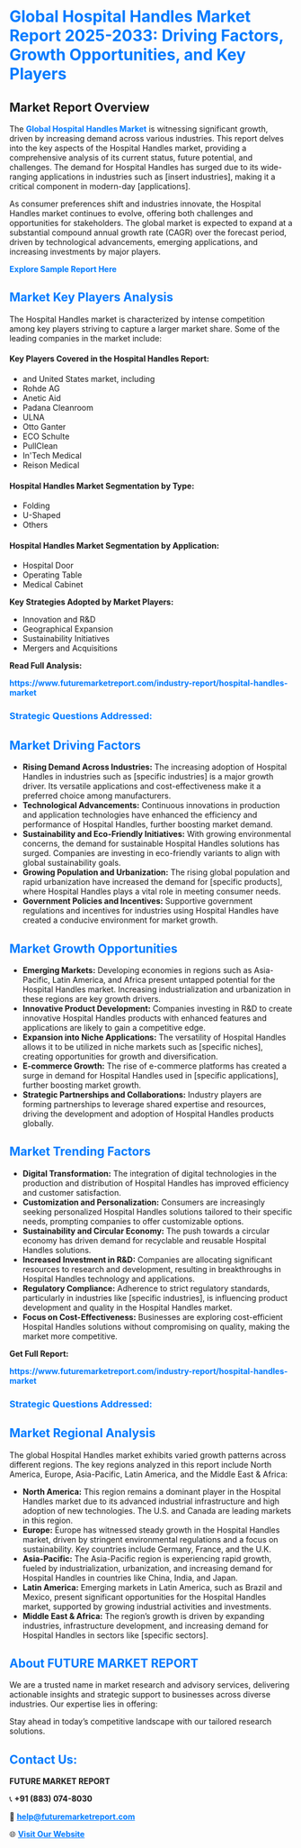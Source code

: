 <h1 style="color: #007BFF;">Global Hospital Handles Market Report 2025-2033: Driving Factors, Growth Opportunities, and Key Players</h1>

<section id="overview">
<h2>Market Report Overview</h2>
<p>The <a href="https://www.futuremarketreport.com/industry-report/hospital-handles-market" style="color: #007BFF; text-decoration: none;"><strong>Global Hospital Handles Market</strong></a> is witnessing significant growth, driven by increasing demand across various industries. This report delves into the key aspects of the Hospital Handles market, providing a comprehensive analysis of its current status, future potential, and challenges. The demand for Hospital Handles has surged due to its wide-ranging applications in industries such as [insert industries], making it a critical component in modern-day [applications].</p>
<p>As consumer preferences shift and industries innovate, the Hospital Handles market continues to evolve, offering both challenges and opportunities for stakeholders. The global market is expected to expand at a substantial compound annual growth rate (CAGR) over the forecast period, driven by technological advancements, emerging applications, and increasing investments by major players.</p>
</section>

<section id="overview">
<p><a href="https://www.futuremarketreport.com/request-sample/reportId=106716" style="color: #007BFF; text-decoration: none;"><strong>Explore Sample Report Here</strong></a></p>
</section>

<section id="key-players">
<h2 style="color: #007BFF;">Market Key Players Analysis</h2>
<p>The Hospital Handles market is characterized by intense competition among key players striving to capture a larger market share. Some of the leading companies in the market include:</p>
<h4>Key Players Covered in the Hospital Handles Report:</h4>
<ul><li>and United States market, including</li><li>Rohde AG</li><li>Anetic Aid</li><li>Padana Cleanroom</li><li>ULNA</li><li>Otto Ganter</li><li>ECO Schulte</li><li>PullClean</li><li>In&#039;Tech Medical</li><li>Reison Medical</li></ul>
<h4>Hospital Handles Market Segmentation by Type:</h4>
<ul><li>Folding</li><li>U-Shaped</li><li>Others</li></ul>

<h4>Hospital Handles Market Segmentation by Application:</h4>
<ul><li>Hospital Door</li><li>Operating Table</li><li>Medical Cabinet</li></ul>
<p><strong>Key Strategies Adopted by Market Players:</strong></p>
<ul>
<li>Innovation and R&D</li>
<li>Geographical Expansion</li>
<li>Sustainability Initiatives</li>
<li>Mergers and Acquisitions</li>
</ul>
</section>

<section>
<p><strong>Read Full Analysis: </strong></p><a href="https://www.futuremarketreport.com/industry-report/hospital-handles-market" style="color: #007BFF; text-decoration: none;"><strong>https://www.futuremarketreport.com/industry-report/hospital-handles-market</strong></a>
<h3 style="color: #007BFF;">Strategic Questions Addressed:</h3>
</section>

<section id="driving-factors">
<h2 style="color: #007BFF;">Market Driving Factors</h2>
<ul>
<li><strong>Rising Demand Across Industries:</strong> The increasing adoption of Hospital Handles in industries such as [specific industries] is a major growth driver. Its versatile applications and cost-effectiveness make it a preferred choice among manufacturers.</li>
<li><strong>Technological Advancements:</strong> Continuous innovations in production and application technologies have enhanced the efficiency and performance of Hospital Handles, further boosting market demand.</li>
<li><strong>Sustainability and Eco-Friendly Initiatives:</strong> With growing environmental concerns, the demand for sustainable Hospital Handles solutions has surged. Companies are investing in eco-friendly variants to align with global sustainability goals.</li>
<li><strong>Growing Population and Urbanization:</strong> The rising global population and rapid urbanization have increased the demand for [specific products], where Hospital Handles plays a vital role in meeting consumer needs.</li>
<li><strong>Government Policies and Incentives:</strong> Supportive government regulations and incentives for industries using Hospital Handles have created a conducive environment for market growth.</li>
</ul>
</section>

<section id="growth-opportunities">
<h2 style="color: #007BFF;">Market Growth Opportunities</h2>
<ul>
<li><strong>Emerging Markets:</strong> Developing economies in regions such as Asia-Pacific, Latin America, and Africa present untapped potential for the Hospital Handles market. Increasing industrialization and urbanization in these regions are key growth drivers.</li>
<li><strong>Innovative Product Development:</strong> Companies investing in R&D to create innovative Hospital Handles products with enhanced features and applications are likely to gain a competitive edge.</li>
<li><strong>Expansion into Niche Applications:</strong> The versatility of Hospital Handles allows it to be utilized in niche markets such as [specific niches], creating opportunities for growth and diversification.</li>
<li><strong>E-commerce Growth:</strong> The rise of e-commerce platforms has created a surge in demand for Hospital Handles used in [specific applications], further boosting market growth.</li>
<li><strong>Strategic Partnerships and Collaborations:</strong> Industry players are forming partnerships to leverage shared expertise and resources, driving the development and adoption of Hospital Handles products globally.</li>
</ul>
</section>

<section id="trending-factors">
<h2 style="color: #007BFF;">Market Trending Factors</h2>
<ul>
<li><strong>Digital Transformation:</strong> The integration of digital technologies in the production and distribution of Hospital Handles has improved efficiency and customer satisfaction.</li>
<li><strong>Customization and Personalization:</strong> Consumers are increasingly seeking personalized Hospital Handles solutions tailored to their specific needs, prompting companies to offer customizable options.</li>
<li><strong>Sustainability and Circular Economy:</strong> The push towards a circular economy has driven demand for recyclable and reusable Hospital Handles solutions.</li>
<li><strong>Increased Investment in R&D:</strong> Companies are allocating significant resources to research and development, resulting in breakthroughs in Hospital Handles technology and applications.</li>
<li><strong>Regulatory Compliance:</strong> Adherence to strict regulatory standards, particularly in industries like [specific industries], is influencing product development and quality in the Hospital Handles market.</li>
<li><strong>Focus on Cost-Effectiveness:</strong> Businesses are exploring cost-efficient Hospital Handles solutions without compromising on quality, making the market more competitive.</li>
</ul>
</section>

<section>
<p><strong>Get Full Report: </strong></p><a href="https://www.futuremarketreport.com/industry-report/hospital-handles-market" style="color: #007BFF; text-decoration: none;"><strong>https://www.futuremarketreport.com/industry-report/hospital-handles-market</strong></a>
<h3 style="color: #007BFF;">Strategic Questions Addressed:</h3>
</section>


<section id="regional-analysis">
<h2 style="color: #007BFF;">Market Regional Analysis</h2>
<p>The global Hospital Handles market exhibits varied growth patterns across different regions. The key regions analyzed in this report include North America, Europe, Asia-Pacific, Latin America, and the Middle East & Africa:</p>
<ul>
<li><strong>North America:</strong> This region remains a dominant player in the Hospital Handles market due to its advanced industrial infrastructure and high adoption of new technologies. The U.S. and Canada are leading markets in this region.</li>
<li><strong>Europe:</strong> Europe has witnessed steady growth in the Hospital Handles market, driven by stringent environmental regulations and a focus on sustainability. Key countries include Germany, France, and the U.K.</li>
<li><strong>Asia-Pacific:</strong> The Asia-Pacific region is experiencing rapid growth, fueled by industrialization, urbanization, and increasing demand for Hospital Handles in countries like China, India, and Japan.</li>
<li><strong>Latin America:</strong> Emerging markets in Latin America, such as Brazil and Mexico, present significant opportunities for the Hospital Handles market, supported by growing industrial activities and investments.</li>
<li><strong>Middle East & Africa:</strong> The region’s growth is driven by expanding industries, infrastructure development, and increasing demand for Hospital Handles in sectors like [specific sectors].</li>
</ul>
</section>

<footer>
<h2 style="color: #007BFF;">About FUTURE MARKET REPORT</h2>
<p>We are a trusted name in market research and advisory services, delivering actionable insights and strategic support to businesses across diverse industries. Our expertise lies in offering:</p>

<p>Stay ahead in today’s competitive landscape with our tailored research solutions.</p>

<h2 style="color: #007BFF;">Contact Us:</h2>
<p><strong>FUTURE MARKET REPORT</strong></p>
<p>📞 <strong>+91 (883) 074-8030</strong></p>
<p>📧 <strong><a href="mailto:help@futuremarketreport.com" style="color: #007BFF;">help@futuremarketreport.com</a></strong></p>
<p>🌐 <strong><a href="https://www.futuremarketreport.com/" style="color: #007BFF;">Visit Our Website</a></strong></p>
</footer>
